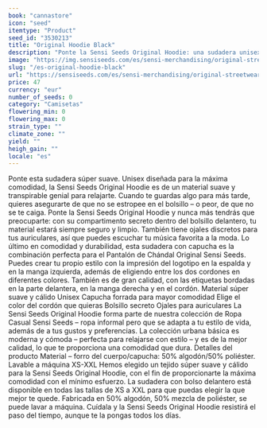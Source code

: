 ```yaml
---
book: "cannastore"
icon: "seed"
itemtype: "Product"
seed_id: "3530213"
title: "Original Hoodie Black"
description: "Ponte la Sensi Seeds Original Hoodie: una sudadera unisex y súper suave de gran calidad que se adapta a tus movimientos ¡Compra online ahora!"
image: "https://img.sensiseeds.com/es/sensi-merchandising/original-streetwear/original-hoodie-black-image.png"
slug: "/es-original-hoodie-black"
url: "https://sensiseeds.com/es/sensi-merchandising/original-streetwear/original-hoodie-black?a_aid=cannastore"
price: 47
currency: "eur"
number_of_seeds: 0
category: "Camisetas"
flowering_min: 0
flowering_max: 0
strain_type: ""
climate_zone: ""
yield: ""
heigh_gain: ""
locale: "es"
---
```

Ponte esta sudadera súper suave. Unisex diseñada para la máxima comodidad, la Sensi Seeds Original Hoodie es de un material suave y transpirable genial para relajarte. Cuando te guardas algo para más tarde, quieres asegurarte de que no se estropee en el bolsillo – o peor, de que no se te caiga. Ponte la Sensi Seeds Original Hoodie y nunca más tendrás que preocuparte: con su compartimento secreto dentro del bolsillo delantero, tu material estará siempre seguro y limpio. También tiene ojales discretos para tus auriculares, así que puedes escuchar tu música favorita a la moda. Lo último en comodidad y durabilidad, esta sudadera con capucha es la combinación perfecta para el Pantalón de Chándal Original Sensi Seeds. Puedes crear tu propio estilo con la impresión del logotipo en la espalda y en la manga izquierda, además de eligiendo entre los dos cordones en diferentes colores. También es de gran calidad, con las etiquetas bordadas en la parte delantera, en la manga derecha y en el cordón. Material súper suave y cálido Unisex Capucha forrada para mayor comodidad Elige el color del cordón que quieras Bolsillo secreto Ojales para auriculares La Sensi Seeds Original Hoodie forma parte de nuestra colección de Ropa Casual Sensi Seeds – ropa informal pero que se adapta a tu estilo de vida, además de a tus gustos y preferencias. La colección urbana básica es moderna y cómoda – perfecta para relajarse con estilo – y es de la mejor calidad, lo que te proporciona una comodidad que dura. Detalles del producto Material – forro del cuerpo/capucha: 50% algodón/50% poliéster. Lavable a máquina XS-XXL Hemos elegido un tejido súper suave y cálido para la Sensi Seeds Original Hoodie, con el fin de proporcionarte la máxima comodidad con el mínimo esfuerzo. La sudadera con bolso delantero está disponible en todas las tallas de XS a XXL para que puedas elegir la que mejor te quede. Fabricada en 50% algodón, 50% mezcla de poliéster, se puede lavar a máquina. Cuídala y la Sensi Seeds Original Hoodie resistirá el paso del tiempo, aunque te la pongas todos los días.
